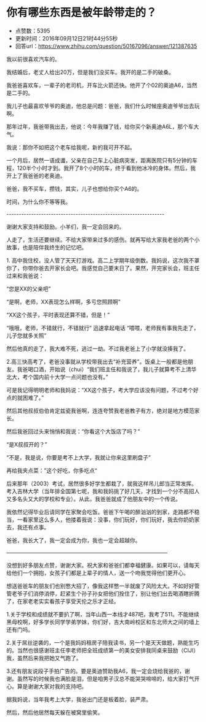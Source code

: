 # 你有哪些东西是被年龄带走的？
- 点赞数：5395
- 更新时间：2016年09月12日21时44分55秒
- 回答url：https://www.zhihu.com/question/50167096/answer/121387635
<body>
 <p data-pid="Fp2jqx_F">我以前很喜欢汽车的。</p>
 <p data-pid="pmb3E73N">我结婚后，老丈人给出20万，但是我们没买车。我开的是二手的破桑。</p>
 <p data-pid="oIlUH097">我爸爸喜欢车，一辈子的老司机，开车比火箭还快。他开了个02的奥迪A6，当然是二手的。</p>
 <p data-pid="498DgeMg">我儿子也最喜欢爷爷的奥迪，他总是问题：爸爸，我们什么时候座奥迪爷爷出去玩啊。</p>
 <p data-pid="alh75i1e">那年过年，我爸带我出去，他说：今年我赚了钱，给你买个新奥迪A6L，那个车大气。</p>
 <p data-pid="3blWzIpI">我说：那你不如把这个老车给我呢，新的我可开不起。</p>
 <p data-pid="B1gsYjb2">一个月后，居然一语成谶，父亲在自己车上心脏病突发，距离医院只有5分钟的车程，120半个小时才到。我开了8个小时的车，终于看到他冰冷的身体。然后，我开上了我爸爸的老奥迪。</p>
 <p data-pid="OZCfWn7D">爸爸，我不买车，攒钱，其实，儿子也想给你买个A6的。</p>
 <p data-pid="Y7UneD-J">时间，为什么你不等等我。</p>
 <p data-pid="eiQu5S9S">----------------------------------------------------------------</p>
 <p data-pid="tWcYQZEj">谢谢大家支持和鼓励。小羊们，我一定会回来的。</p>
 <p data-pid="EA6aX4TH">人走了，生活还要继续。不给大家带来过多的感伤。就再写给大家我老爸的两个小故事，也是陪伴我终生的记忆吧。</p>
 <p data-pid="hvKzD9ul">1. 高中我住校，没人管了天天打游戏。高二上学期年级倒数。我妈说，这次我不罩你了，你带你爸去开家长会吧。我感觉自己要末日了。果然，开完家长会，班主任过来和我爸说：</p>
 <p data-pid="0naOwFFi">“您是XX的父亲吧”</p>
 <p data-pid="3OedtZHV">“是啊，老师，XX表现怎么样啊，多亏您照顾啊”</p>
 <p data-pid="h4ta8vdK">“XX这个孩子，平时表现还算不错，但是！”</p>
 <p data-pid="kN2nhicJ">“哦哦，老师，不错就行，不错就行” 迅速拿起电话 “喂喂，老师我有事我先走了，儿子您就多关照”</p>
 <p data-pid="2gJMMRmq">然后他真的走了，我大难不死，逃过一劫。不过我老爸上了小学就没揍我了。</p>
 <p data-pid="yd_joAPh">2.高三快高考了，老爸没事就从学校带我出去“补充营养”。饭桌上一般都是他朋友。我爸喝口酒，开始说（chui）“我们班主任和我说了，我儿子就算考不上清华北大，考个国内前十大学一点问题也没有。”</p>
 <p data-pid="WMwPB3xw">可是我记得明明老师和我妈说：“XX这个孩子，考大学应该没有问题，不过考个好点的就困难了。”</p>
 <p data-pid="X_lsA5nP">然后其他叔叔伯伯肯定兹瓷我爸啊，连连夸赞我老爸教子有方，绝对是地方模范家长。</p>
 <p data-pid="hNWI4gQu">然后我爸回过头来悄悄和我说：“你看这个大饭店了吗？”</p>
 <p data-pid="-TdnNYbr">“是X叔叔开的？”</p>
 <p data-pid="YJCt5tGb">“不是，我是说，你要是考不上大学，我就让你来这里刷盘子”</p>
 <p data-pid="M4WxsA7z">再给我夹点菜：”这个好吃，你多吃点“</p>
 <p data-pid="nvxbnLTM">后来那年（2003）考试，居然很多好学生都栽了，就我这样吊儿郎当正常发挥。考入吉林大学（当年排全国第七呢，我和我妈挑了好几天，才找到一个分不高招人又多名头又大的学校和专业）。从此，我爸爸就成了他朋友中的一个传说。</p>
 <p data-pid="dUwa4vGm">我依然记得毕业后请同学在家聚会吃饭。爸爸下午喝的醉汹汹的到家，走路都不稳当，一看家里这么多人，他搂着我说：没事，你们玩好，你们玩好，我去你奶奶家去，我还有点事。</p>
 <p data-pid="dG_x7Rax">爸爸，我长大了，我一定会成为你，我也一定会超越你。</p>
 <p data-pid="4PAmgo-S">——————————————————————————————</p>
 <p data-pid="wIGXdVmu">没想到好多朋友点赞，谢谢大家。祝大家和爸爸们都幸福健康。如果可以，请每天给他们一个拥抱，女孩子们都是上辈子的情人，送一个吻我觉得他们更开心。</p>
 <p data-pid="RFr5I8th">想送爸爸车的朋友们也别憋大招了，像我这样憋一半就废了风险太大。不如好好管管老爷子们消停消停，赶紧生个孙子孙女把他们拴住了，别让他们出去喝酒瞎折腾了，在家老老实实看孩子享受天伦之乐才正经。</p>
 <p data-pid="agQpsfG5">1.关于学校和成绩就不要扒了啊，当年山西一本线才487吧，我考了511。不能继续黑母校啊，好多学长同学学弟学妹，你们好，吉大南岭校区和东北师大之间的墙上还有门吗。</p>
 <p data-pid="7XF5nfQ3">2.关于屌丝逆袭的，一个是我妈妈租房子陪我读书，另一个是天天做题，熟能生巧的。当然也很感谢班主任李老师把全班成绩第一的美女安排我同桌来鼓励（CIJI）我，虽然后来我把她又气跑了。</p>
 <p data-pid="OYNritLI">3.还有朋友说段子手拍广告的。要是奥迪赞助我A6，我一定会烧给我爸的，谢谢。虽然写的时候我也满脸是泪，但是咱男子汉总不能哭哭啼啼的，给大家打气开心。算是谢谢大家对我的支持吧。</p>
 <p data-pid="EuHojjrX">据我妈说，当年我考上大学，我爸出门还是板着脸，装严肃。</p>
 <p data-pid="p9FillPy">然后，然后他居然每天躲在被窝里偷笑。</p>
</body>